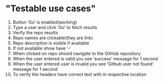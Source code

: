 # "Testable use cases"
1. Button ‘Go’ is enabled(working)
2. Type a user and click ‘Go’ to fetch results
3. Verify the repo results
4. Repo names are clickable(they are link)
5. Repo description is visible if available
6. If not available show have ‘-‘
7. When clicked on repo should navigate to the GitHub repository
8. When the user entered is valid you see ‘success’ message for 1 second
9. When the user entered user is invalid you see ‘Github user not found’ message for 1 second
10. To verify the headers have correct text with in respective location